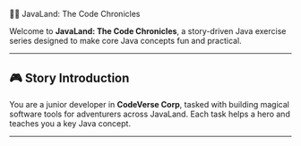 🧙‍♂️ JavaLand: The Code Chronicles

Welcome to **JavaLand: The Code Chronicles**, a story-driven Java exercise series designed to make core Java concepts fun and practical.

---

## 🎮 Story Introduction

You are a junior developer in **CodeVerse Corp**, tasked with building magical software tools for adventurers across JavaLand. Each task helps a hero and teaches you a key Java concept.

---
